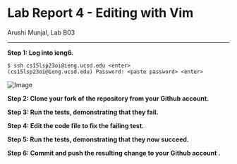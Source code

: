 # Lab Report 4 - Editing with Vim
Arushi Munjal, Lab B03

---

**Step 1: Log into ieng6.**

```
$ ssh cs15lsp23oi@ieng.ucsd.edu <enter>
(cs15lsp23oi@ieng.ucsd.edu) Password: <paste password> <enter>
```

![Image]()
  
**Step 2: Clone your fork of the repository from your Github account.**
  
**Step 3: Run the tests, demonstrating that they fail.**
  
**Step 4: Edit the code file to fix the failing test.**
  
**Step 5: Run the tests, demonstrating that they now succeed.**
  
**Step 6: Commit and push the resulting change to your Github account .**
